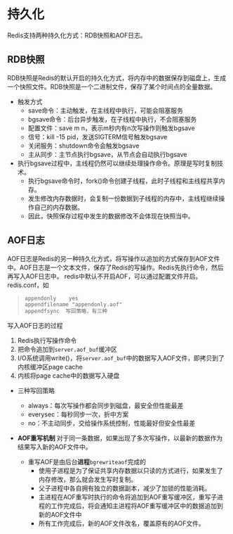 # 持久化

Redis支持两种持久化方式：RDB快照和AOF日志。

## RDB快照

RDB快照是Redis的默认开启的持久化方式，将内存中的数据保存到磁盘上，生成一个快照文件。RDB快照是一个二进制文件，保存了某个时间点的全量数据。

- 触发方式
  - save命令：主动触发，在主线程中执行，可能会阻塞服务
  - bgsave命令：后台异步触发，在子线程中执行，不会阻塞服务
  - 配置文件：save m n，表示m秒内有n次写操作则触发bgsave
  - 信号：kill -15 pid，发送SIGTERM信号触发bgsave
  - 关闭服务：shutdown命令会触发bgsave
  - 主从同步：主节点执行bgsave，从节点会自动执行bgsave
- 执行bgsave过程中，主线程仍然可以继续处理操作命令。原理是写时复制技术。
  - 执行bgsave命令时，fork()命令创建子线程，此时子线程和主线程共享内存。
  - 发生修改内存数据时，会复制一份数据到子线程的内存中，主线程继续操作自己的内存数据。
  - 因此，快照保存过程中发生的数据修改不会体现在快照当中。

## AOF日志

AOF日志是Redis的另一种持久化方式，将写操作以追加的方式保存到AOF文件中。AOF日志是一个文本文件，保存了Redis的写操作。Redis先执行命令，然后再写入AOF日志中。
redis中默认不开启AOF，可以通过配置文件开启。redis.conf，如  

> ```txt
> appendonly    yes
> appendfilename "appendonly.aof"  
> appendfsync  写回策略，有三种
> ```

写入AOF日志的过程

1. Redis执行写操作命令
2. 把命令追加到`server.aof_buf`缓冲区
3. I/O系统调用write()，将`server.aof_buf`中的数据写入AOF文件，即拷贝到了内核缓冲区page cache
4. 内核将page cache中的数据写入硬盘

- 三种写回策略
  - always：每次写操作都会同步到磁盘，最安全但性能最差
  - everysec：每秒同步一次，折中方案
  - no：不主动同步，交给操作系统控制，性能最好但安全性最差

- **AOF重写机制**
  对于同一条数据，如果出现了多次写操作，以最新的数据作为结果写入新的AOF文件中。
  - 重写AOF是由后台**进程**`bgrewriteaof`完成的
    - 使用子进程是为了保证共享内存数据以只读的方式进行，如果发生了内存修改，那么就会发生写时复制。
    - 父子进程中各自拥有独立的数据副本，减少了加锁的性能消耗。
    - 主进程在AOF重写时执行的命令将追加到AOF重写缓冲区，重写子进程的工作完成后，将会通知主进程将AOF重写缓冲区中的数据追加到新的AOF文件中
    - 所有工作完成后，新的AOF文件改名，覆盖原有的AOF文件。
